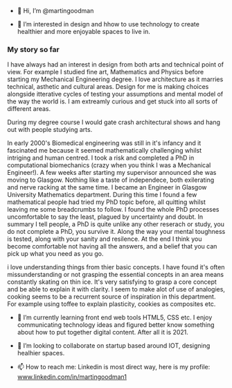 - 👋 Hi, I’m @martingoodman

- 👀 I’m interested in design and hhow to use technology to create healthier and more enjoyable spaces to live in. 

### My story so far ###
I have always had an interest in design from both arts and technical point of view. For example I studied fine art, Mathematics and Physics before starting my Mechanical Engineering degree. I love architecture as it marries technical, asthetic and cultural areas. Design for me is making choices alongside itterative cycles of testing your assumptions and mental model of the way the world is. I am extreamly curious and get stuck into all sorts of different areas.

During my degree course I would gate crash architectural shows and hang out with people studying arts.

In early 2000's Biomedical engineering was still in it's infancy and it fascinated me because it seemed mathematically challenging whilst intriging and human centred. I took a risk and completed a PhD in computational biomechanics (crazy when you think I was a Mechanical Engineer!). A few weeks after starting my supervisor announced she was moving to Glasgow. Nothing like a taste of independece, both exilerating and nerve racking at the same time. I became an Engineer in Glasgow University Mathematics department. During this time I found a few mathematical people had tried my PhD topic before, all quitting whilst leaving me some breadcrumbs to follow. I found the whole PhD processes uncomfortable to say the least, plagued by uncertainty and doubt. In summary I tell people, a PhD is quite unlike any other reserach or study, you do not complete a PhD, you survive it. Along the way your mental toughness is tested, along with your sanity and resilence. At the end I think you become comfortable not having all the answers, and a belief that you can pick up what you need as you go.

i love understanding things from thier basic concepts. I have found it's often missunderstanding or not grasping the essential concepts in an area means constantly skating on thin ice. It's very satisfying to grasp a core concept and be able to explain it with clarity. I seem to make alot of use of analogies, cooking seems to be a recurrent source of inspiration in this department. For example using toffee to explain plasticity, cookies as composites etc.



- 🌱 I’m currently learning front end web tools HTML5, CSS etc. I enjoy communicating technology ideas and figured better know something about how to put together digital content. After all it is 2021.

- 💞️ I’m looking to collaborate on startup based around IOT, designing healhier spaces.

- 📫 How to reach me: Linkedin is most direct way, here is my profile: www.linkedin.com/in/martingoodman1

<!---
martingoodman/martingoodman is a ✨ special ✨ repository because its `README.md` (this file) appears on your GitHub profile.
You can click the Preview link to take a look at your changes.
--->
